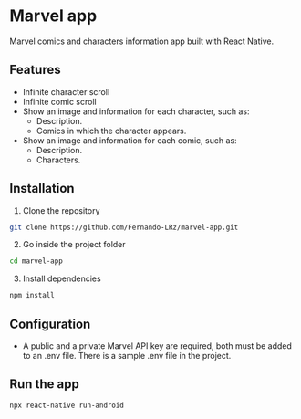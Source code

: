 # Marvel app
Marvel comics and characters information app built with React Native.

## Features
 * Infinite character scroll
 * Infinite comic scroll
 * Show an image and information for each character, such as:
    - Description.
    - Comics in which the character appears.
 * Show an image and information for each comic, such as:
    - Description.
    - Characters.
 
## Installation
1. Clone the repository
```bash
git clone https://github.com/Fernando-LRz/marvel-app.git
``` 
2. Go inside the project folder
```bash
cd marvel-app
```
3. Install dependencies
```bash
npm install
```

## Configuration
 * A public and a private Marvel API key are required, both must be added to an .env file. There is a sample .env file in the project.


## Run the app
```bash
npx react-native run-android
```